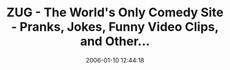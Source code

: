 ---
date: 2006-01-10 12:44:18
link:
  source: delicious
  source_url: https://del.icio.us/roytang
  text: ZUG - The World's Only Comedy Site - Pranks, Jokes, Funny Video Clips, and
    Other...
  url: http://www.zug.com/
slug: zug-the-world-s-only-comedy-site-pranks-jokes-funny-video-clips-and-other
source: delicious
tags:
- blogs
- funny
title: ZUG - The World's Only Comedy Site - Pranks, Jokes, Funny Video Clips, and
  Other...
---